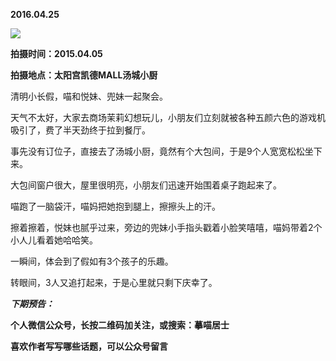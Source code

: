 
          
            
**2016.04.25**



![](//upload-images.jianshu.io/upload_images/51001-54270a1718803bea.jpg)




**拍摄时间：2015.04.05**

**拍摄地点：太阳宫凯德MALL汤城小厨**

清明小长假，喵和悦妹、兜妹一起聚会。

天气不太好，大家去商场茉莉幻想玩儿，小朋友们立刻就被各种五颜六色的游戏机吸引了，费了半天劲终于拉到餐厅。

事先没有订位子，直接去了汤城小厨，竟然有个大包间，于是9个人宽宽松松坐下来。

大包间窗户很大，屋里很明亮，小朋友们迅速开始围着桌子跑起来了。

喵跑了一脑袋汗，喵妈把她抱到腿上，擦擦头上的汗。

擦着擦着，悦妹也腻乎过来，旁边的兜妹小手指头戳着小脸笑嘻嘻，喵妈带着2个小人儿看着她哈哈笑。

一瞬间，体会到了假如有3个孩子的乐趣。

转眼间，3人又追打起来，于是心里就只剩下庆幸了。


***下期预告：***


**个人微信公众号，长按二维码加关注，或搜索：摹喵居士**

**喜欢作者写写哪些话题，可以公众号留言**




          
        